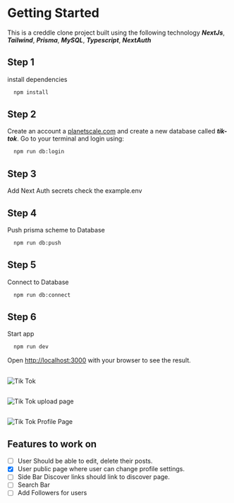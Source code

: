  # Getting Started

This is a creddle clone project built using the following technology ***NextJs***, ***Tailwind***, ***Prisma***, ***MySQL***, ***Typescript***, ***NextAuth***
## Step 1

install dependencies

```bash
  npm install
```

## Step 2

Create an account a [planetscale.com](https://planetscale.com/) and create a new database called **_tik-tok_**. Go to your terminal and login using:

```bash
  npm run db:login
```


## Step 3
Add Next Auth secrets check the example.env

## Step 4

Push prisma scheme to Database

```bash
  npm run db:push
```

## Step 5

Connect to Database

```bash
  npm run db:connect
```

## Step 6

Start app

```bash
  npm run dev
```

Open [http://localhost:3000](http://localhost:3000) with your browser to see the result.

## 


![Tik Tok](https://user-images.githubusercontent.com/58061791/183218450-7cade322-a8bf-4882-b4f0-a91d1da67c0b.png)

## 

![Tik Tok upload page](https://user-images.githubusercontent.com/58061791/183219187-3fdd1354-4551-4eef-8fd9-17a4389e3545.png)

##

![Tik Tok Profile Page](https://user-images.githubusercontent.com/58061791/183222993-d2d22712-e743-462a-9e1d-ff8c2d91d09f.png)


## Features to work on

- [ ] User Should be able to edit, delete their posts.
- [x] User public page where user can change profile settings.
- [ ] Side Bar Discover links should link to discover page.
- [ ] Search Bar
- [ ] Add Followers for users
